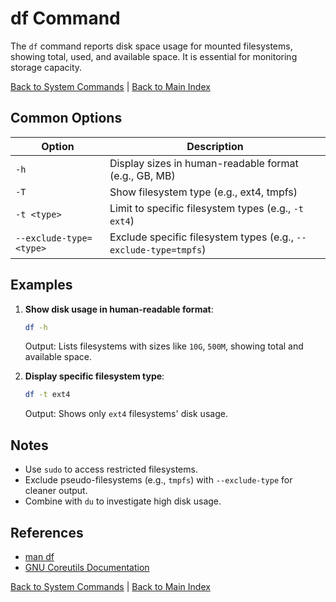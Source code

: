 # df Command

The `df` command reports disk space usage for mounted filesystems, showing total, used, and available space. It is essential for monitoring storage capacity.

[Back to System Commands](../system.md) | [Back to Main Index](../../README.md)

## Common Options

| Option | Description |
|--------|-------------|
| `-h` | Display sizes in human-readable format (e.g., GB, MB) |
| `-T` | Show filesystem type (e.g., ext4, tmpfs) |
| `-t <type>` | Limit to specific filesystem types (e.g., `-t ext4`) |
| `--exclude-type=<type>` | Exclude specific filesystem types (e.g., `--exclude-type=tmpfs`) |

## Examples

1. **Show disk usage in human-readable format**:
   ```bash
   df -h
   ```
   Output: Lists filesystems with sizes like `10G`, `500M`, showing total and available space.

2. **Display specific filesystem type**:
   ```bash
   df -t ext4
   ```
   Output: Shows only `ext4` filesystems' disk usage.

## Notes
- Use `sudo` to access restricted filesystems.
- Exclude pseudo-filesystems (e.g., `tmpfs`) with `--exclude-type` for cleaner output.
- Combine with `du` to investigate high disk usage.

## References
- [man df](https://man7.org/linux/man-pages/man1/df.1.html)
- [GNU Coreutils Documentation](https://www.gnu.org/software/coreutils/)

[Back to System Commands](../system.md) | [Back to Main Index](../../README.md)